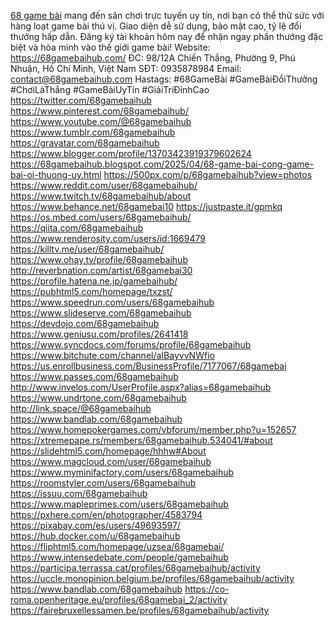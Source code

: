 <a href="https://68gamebaihub.com/" rel="noreferrer noopener">68 game bài</a> mang đến sân chơi trực tuyến uy tín, nơi bạn có thể thử sức với hàng loạt game bài thú vị. Giao diện dễ sử dụng, bảo mật cao, tỷ lệ đổi thưởng hấp dẫn. Đăng ký tài khoản hôm nay để nhận ngay phần thưởng đặc biệt và 
hòa mình vào thế giới game bài!
Website: <a href="https://68gamebaihub.com/" rel="noreferrer noopener">https://68gamebaihub.com/</a>
ĐC: 98/12A Chiến Thắng, Phường 9, Phú Nhuận, Hồ Chí Minh, Việt Nam
SĐT: 0935878984
Email: contact@68gamebaihub.com
Hastags: #68GameBài #GameBàiĐổiThưởng #ChơiLàThắng #GameBàiUyTín 
#GiảiTríĐỉnhCao
<a href="https://twitter.com/68gamebaihub">https://twitter.com/68gamebaihub</a>
<a href="https://www.pinterest.com/68gamebaihub/">https://www.pinterest.com/68gamebaihub/</a>
<a href="https://www.youtube.com/@68gamebaihub">https://www.youtube.com/@68gamebaihub</a>
<a href="https://www.tumblr.com/68gamebaihub">https://www.tumblr.com/68gamebaihub</a>
<a href="https://gravatar.com/68gamebaihub">https://gravatar.com/68gamebaihub</a>
<a href="https://www.blogger.com/profile/13703423919379602624">https://www.blogger.com/profile/13703423919379602624</a>
<a href="https://68gamebaihub.blogspot.com/2025/04/68-game-bai-cong-game-bai-oi-thuong-uy.html">https://68gamebaihub.blogspot.com/2025/04/68-game-bai-cong-game-bai-oi-thuong-uy.html</a>
<a href="https://500px.com/p/68gamebaihub?view=photos">https://500px.com/p/68gamebaihub?view=photos</a>
<a href="https://www.reddit.com/user/68gamebaihub/">https://www.reddit.com/user/68gamebaihub/</a>
<a href="https://www.twitch.tv/68gamebaihub/about">https://www.twitch.tv/68gamebaihub/about</a>
<a href="https://www.behance.net/68gamebai10">https://www.behance.net/68gamebai10</a>
<a href="https://justpaste.it/gpmkq">https://justpaste.it/gpmkq</a>
<a href="https://os.mbed.com/users/68gamebaihub/">https://os.mbed.com/users/68gamebaihub/</a>
<a href="https://qiita.com/68gamebaihub">https://qiita.com/68gamebaihub</a>
<a href="https://www.renderosity.com/users/id:1669479">https://www.renderosity.com/users/id:1669479</a>
<a href="https://killtv.me/user/68gamebaihub/">https://killtv.me/user/68gamebaihub/</a>
<a href="https://www.ohay.tv/profile/68gamebaihub">https://www.ohay.tv/profile/68gamebaihub</a>
<a href="http://reverbnation.com/artist/68gamebai30">http://reverbnation.com/artist/68gamebai30</a>
<a href="https://profile.hatena.ne.jp/gamebaihub/">https://profile.hatena.ne.jp/gamebaihub/</a>
<a href="https://pubhtml5.com/homepage/txzst/">https://pubhtml5.com/homepage/txzst/</a>
<a href="https://www.speedrun.com/users/68gamebaihub">https://www.speedrun.com/users/68gamebaihub</a>
<a href="https://www.slideserve.com/68gamebaihub">https://www.slideserve.com/68gamebaihub</a>
<a href="https://devdojo.com/68gamebaihub">https://devdojo.com/68gamebaihub</a>
<a href="https://www.geniusu.com/profiles/2641418">https://www.geniusu.com/profiles/2641418</a>
<a href="https://www.syncdocs.com/forums/profile/68gamebaihub">https://www.syncdocs.com/forums/profile/68gamebaihub</a>
<a href="https://www.bitchute.com/channel/aIBayvvNWfio">https://www.bitchute.com/channel/aIBayvvNWfio</a>
<a href="https://us.enrollbusiness.com/BusinessProfile/7177067/68gamebai">https://us.enrollbusiness.com/BusinessProfile/7177067/68gamebai</a>
<a href="https://www.passes.com/68gamebaihub">https://www.passes.com/68gamebaihub</a>
<a href="http://www.invelos.com/UserProfile.aspx?alias=68gamebaihub">http://www.invelos.com/UserProfile.aspx?alias=68gamebaihub</a>
<a href="https://www.undrtone.com/68gamebaihub">https://www.undrtone.com/68gamebaihub</a>
<a href="http://link.space/@68gamebaihub">http://link.space/@68gamebaihub</a>
<a href="https://www.bandlab.com/68gamebaihub">https://www.bandlab.com/68gamebaihub</a>
<a href="https://www.homepokergames.com/vbforum/member.php?u=152657">https://www.homepokergames.com/vbforum/member.php?u=152657</a>
<a href="https://xtremepape.rs/members/68gamebaihub.534041/#about">https://xtremepape.rs/members/68gamebaihub.534041/#about</a>
<a href="https://slidehtml5.com/homepage/hhhw#About">https://slidehtml5.com/homepage/hhhw#About</a>
<a href="https://www.magcloud.com/user/68gamebaihub">https://www.magcloud.com/user/68gamebaihub</a>
<a href="https://www.myminifactory.com/users/68gamebaihub">https://www.myminifactory.com/users/68gamebaihub</a>
<a href="https://roomstyler.com/users/68gamebaihub">https://roomstyler.com/users/68gamebaihub</a>
<a href="https://issuu.com/68gamebaihub">https://issuu.com/68gamebaihub</a>
<a href="https://www.mapleprimes.com/users/68gamebaihub">https://www.mapleprimes.com/users/68gamebaihub</a>
<a href="https://pxhere.com/en/photographer/4583794">https://pxhere.com/en/photographer/4583794</a>
<a href="https://pixabay.com/es/users/49693597/">https://pixabay.com/es/users/49693597/</a>
<a href="https://hub.docker.com/u/68gamebaihub">https://hub.docker.com/u/68gamebaihub</a>
<a href="https://fliphtml5.com/homepage/uzsea/68gamebai/">https://fliphtml5.com/homepage/uzsea/68gamebai/</a>
<a href="https://www.intensedebate.com/people/gamebaihub">https://www.intensedebate.com/people/gamebaihub</a>
<a href="https://participa.terrassa.cat/profiles/68gamebaihub/activity">https://participa.terrassa.cat/profiles/68gamebaihub/activity</a>
<a href="https://uccle.monopinion.belgium.be/profiles/68gamebaihub/activity">https://uccle.monopinion.belgium.be/profiles/68gamebaihub/activity</a>
<a href="https://www.bandlab.com/68gamebaihub">https://www.bandlab.com/68gamebaihub</a>
<a href="https://co-roma.openheritage.eu/profiles/68gamebai_2/activity">https://co-roma.openheritage.eu/profiles/68gamebai_2/activity</a>
<a href="https://fairebruxellessamen.be/profiles/68gamebaihub/activity">https://fairebruxellessamen.be/profiles/68gamebaihub/activity</a>